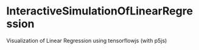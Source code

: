# InteractiveSimulationOfLinearRegression
Visualization of Linear Regression using tensorflowjs (with p5js)
